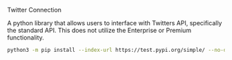 Twitter Connection

A python library that allows users to interface with Twitters API, specifically the standard API.
This does not utilize the Enterprise or Premium functionality. 

```bash
python3 -m pip install --index-url https://test.pypi.org/simple/ --no-deps twitter_connection
```